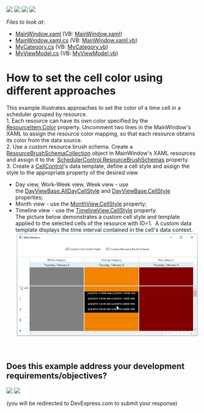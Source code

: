 <!-- default badges list -->
![](https://img.shields.io/endpoint?url=https://codecentral.devexpress.com/api/v1/VersionRange/128656114/17.2.3%2B)
[![](https://img.shields.io/badge/Open_in_DevExpress_Support_Center-FF7200?style=flat-square&logo=DevExpress&logoColor=white)](https://supportcenter.devexpress.com/ticket/details/T604609)
[![](https://img.shields.io/badge/📖_How_to_use_DevExpress_Examples-e9f6fc?style=flat-square)](https://docs.devexpress.com/GeneralInformation/403183)
[![](https://img.shields.io/badge/💬_Leave_Feedback-feecdd?style=flat-square)](#does-this-example-address-your-development-requirementsobjectives)
<!-- default badges end -->
<!-- default file list -->
*Files to look at*:

* [MainWindow.xaml](./CS/CustomCellColoring/MainWindow.xaml) (VB: [MainWindow.xaml](./VB/CustomCellColoring/MainWindow.xaml))
* [MainWindow.xaml.cs](./CS/CustomCellColoring/MainWindow.xaml.cs) (VB: [MainWindow.xaml.vb](./VB/CustomCellColoring/MainWindow.xaml.vb))
* [MyCategory.cs](./CS/CustomCellColoring/Model/MyCategory.cs) (VB: [MyCategory.vb](./VB/CustomCellColoring/Model/MyCategory.vb))
* [MyViewModel.cs](./CS/CustomCellColoring/ViewModels/MyViewModel.cs) (VB: [MyViewModel.vb](./VB/CustomCellColoring/ViewModels/MyViewModel.vb))
<!-- default file list end -->
# How to set the cell color using different approaches


This example illustrates approaches to set the color of a time cell in a scheduler grouped by resource.<br>1. Each resource can have its own color specified by the <a href="http://help.devexpress.com/#WPF/DevExpressXpfSchedulingResourceItem_Colortopic">ResourceItem.Color</a> property. Uncomment two lines in the MainWindow's XAML to assign the resource color mapping, so that each resource obtains its color from the data source.<br>2. Use a custom resource brush schema. Create a <a href="http://help.devexpress.com/#WPF/clsDevExpressXpfSchedulingResourceBrushSchemaCollectiontopic">ResourceBrushSchemaCollection</a> object in MainWindow's XAML resources and assign it to the  <a href="http://help.devexpress.com/#WPF/DevExpressXpfSchedulingSchedulerControl_ResourceBrushSchemastopic">SchedulerControl.ResourceBrushSchemas</a> property.<br>3. Create a <a href="http://help.devexpress.com/#WPF/clsDevExpressXpfSchedulingVisualCellControltopic">CellControl</a>'s data template, define a cell style and assign the style to the appropriate property of the desired view

* Day view, Work-Week view, Week view - use the <a href="http://help.devexpress.com/#WPF/DevExpressXpfSchedulingDayViewBase_AllDayCellStyletopic">DayViewBase.AllDayCellStyle</a> and <a href="http://help.devexpress.com/#WPF/DevExpressXpfSchedulingDayViewBase_CellStyletopic">DayViewBase.CellStyle</a> properties;
* Month view - use the <a href="http://help.devexpress.com/#WPF/DevExpressXpfSchedulingMonthView_CellStyletopic">MonthView.CellStyle</a> property;
* Timeline view - use the <a href="http://help.devexpress.com/#WPF/DevExpressXpfSchedulingTimelineView_CellStyletopic">TimelineView.CellStyle</a> property.<br>The picture below demonstrates a custom cell style and template applied to the selected cells of the resource with ID=1.  A custom data template displays the time interval contained in the cell's data context.<br><img src="https://raw.githubusercontent.com/DevExpress-Examples/how-to-set-the-cell-color-using-different-approaches-t604609/17.2.3+/media/8eba6552-cd7a-4c2c-aa89-223b074362d6.png">

<br/>


<!-- feedback -->
## Does this example address your development requirements/objectives?

[<img src="https://www.devexpress.com/support/examples/i/yes-button.svg"/>](https://www.devexpress.com/support/examples/survey.xml?utm_source=github&utm_campaign=wpf-scheduler-customize-cell-colors&~~~was_helpful=yes) [<img src="https://www.devexpress.com/support/examples/i/no-button.svg"/>](https://www.devexpress.com/support/examples/survey.xml?utm_source=github&utm_campaign=wpf-scheduler-customize-cell-colors&~~~was_helpful=no)

(you will be redirected to DevExpress.com to submit your response)
<!-- feedback end -->
